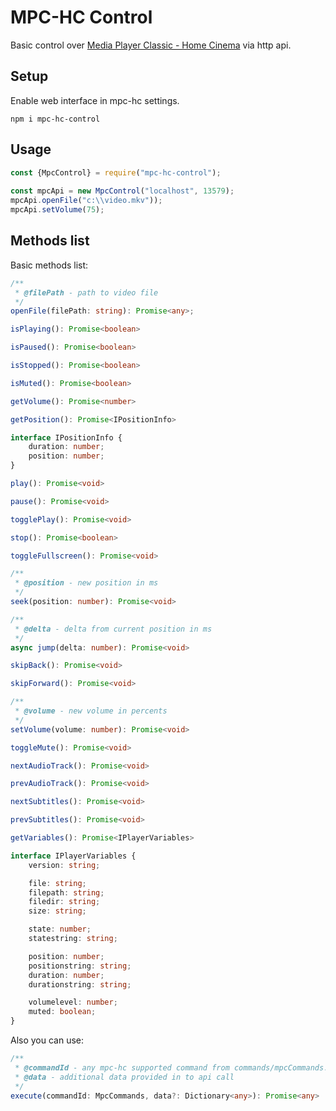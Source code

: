 # MPC-HC Control

Basic control over [Media Player Classic - Home Cinema](https://mpc-hc.org/) via http api.

## Setup
Enable web interface in mpc-hc settings.
 
`npm i mpc-hc-control`

## Usage
 
```ts
const {MpcControl} = require("mpc-hc-control");
 
const mpcApi = new MpcControl("localhost", 13579);
mpcApi.openFile("c:\\video.mkv"));
mpcApi.setVolume(75);
```

## Methods list

Basic methods list:
```ts
/**
 * @filePath - path to video file
 */
openFile(filePath: string): Promise<any>;
```

```ts
isPlaying(): Promise<boolean>
```

```ts
isPaused(): Promise<boolean>
```

```ts
isStopped(): Promise<boolean>
```

```ts
isMuted(): Promise<boolean>
```

```ts
getVolume(): Promise<number>
```

```ts
getPosition(): Promise<IPositionInfo>

interface IPositionInfo {
    duration: number;
    position: number;
}
```

```ts
play(): Promise<void>
```

```ts
pause(): Promise<void>
```

```ts
togglePlay(): Promise<void>
```

```ts
stop(): Promise<boolean>
```

```ts
toggleFullscreen(): Promise<void>
```

```ts
/**
 * @position - new position in ms
 */
seek(position: number): Promise<void>
```

```ts
/**
 * @delta - delta from current position in ms
 */
async jump(delta: number): Promise<void>
```

```ts
skipBack(): Promise<void>
```

```ts
skipForward(): Promise<void>
```

```ts
/**
 * @volume - new volume in percents
 */
setVolume(volume: number): Promise<void>
```

```ts
toggleMute(): Promise<void>
```

```ts
nextAudioTrack(): Promise<void>
```

```ts
prevAudioTrack(): Promise<void>
```

```ts
nextSubtitles(): Promise<void>
```

```ts
prevSubtitles(): Promise<void>
```

```ts
getVariables(): Promise<IPlayerVariables>

interface IPlayerVariables {
    version: string;

    file: string;
    filepath: string;
    filedir: string;
    size: string;

    state: number;
    statestring: string;

    position: number;
    positionstring: string;
    duration: number;
    durationstring: string;

    volumelevel: number;
    muted: boolean;
}
```

Also you can use:

```ts
/**
 * @commandId - any mpc-hc supported command from commands/mpcCommands.ts
 * @data - additional data provided in to api call
 */
execute(commandId: MpcCommands, data?: Dictionary<any>): Promise<any>
```  
 
 


 

